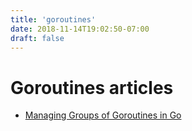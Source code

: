 ```yaml
---
title: 'goroutines'
date: 2018-11-14T19:02:50-07:00
draft: false
---
```


# Goroutines articles

* [Managing Groups of Goroutines in Go](https://medium.com/swlh/managing-groups-of-gorutines-in-go-ee7523e3eaca)